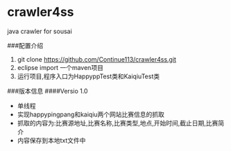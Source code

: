 crawler4ss
==========

java crawler for sousai

###配置介绍
1. git clone https://github.com/Continue113/crawler4ss.git
2. eclipse import 一个maven项目
3. 运行项目,程序入口为HappyppTest类和KaiqiuTest类

###版本信息
####Versio 1.0
- 单线程
- 实现happypingpang和kaiqiu两个网站比赛信息的抓取
- 抓取的内容为:比赛源地址,比赛名称,比赛类型,地点,开始时间,截止日期,比赛简介
- 内容保存到本地txt文件中
